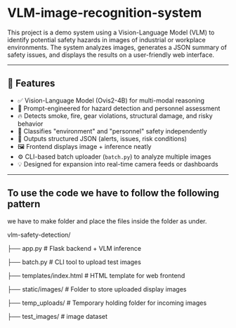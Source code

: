 # VLM-image-recognition-system

This project is a demo system using a Vision-Language Model (VLM) to identify potential safety hazards in images of industrial or workplace environments. The system analyzes images, generates a JSON summary of safety issues, and displays the results on a user-friendly web interface.

---

## 🚀 Features

- ✅ Vision-Language Model (Ovis2-4B) for multi-modal reasoning
- 🧠 Prompt-engineered for hazard detection and personnel assessment
- 🔥 Detects smoke, fire, gear violations, structural damage, and risky behavior
- 👷 Classifies "environment" and "personnel" safety independently
- 🧾 Outputs structured JSON (alerts, issues, risk conditions)
- 🖼 Frontend displays image + inference neatly
- ⚙️ CLI-based batch uploader (`batch.py`) to analyze multiple images
- 💡 Designed for expansion into real-time camera feeds or dashboards

---

## To use the code we have to follow the following pattern 

we have to make folder and place the files inside the folder as under.

vlm-safety-detection/

├── app.py                 # Flask backend + VLM inference

├── batch.py               # CLI tool to upload test images

├── templates/index.html   # HTML template for web frontend

├── static/images/         # Folder to store uploaded display images

├── temp_uploads/          # Temporary holding folder for incoming images

├── test_images/           # image dataset 

